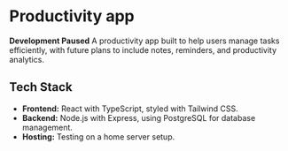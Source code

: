# Productivity app

**Development Paused**
A productivity app built to help users manage tasks efficiently, with future plans to include notes, reminders, and productivity analytics.

## Tech Stack
- **Frontend:** React with TypeScript, styled with Tailwind CSS.
- **Backend:** Node.js with Express, using PostgreSQL for database management.
- **Hosting:** Testing on a home server setup.
